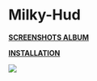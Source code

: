 # Milky-Hud

**[SCREENSHOTS ALBUM](https://imgur.com/a/d74Up)** 

**[INSTALLATION](https://imgur.com/a/w3Ah6)**

![](https://i.imgur.com/ursaz3G.jpg)